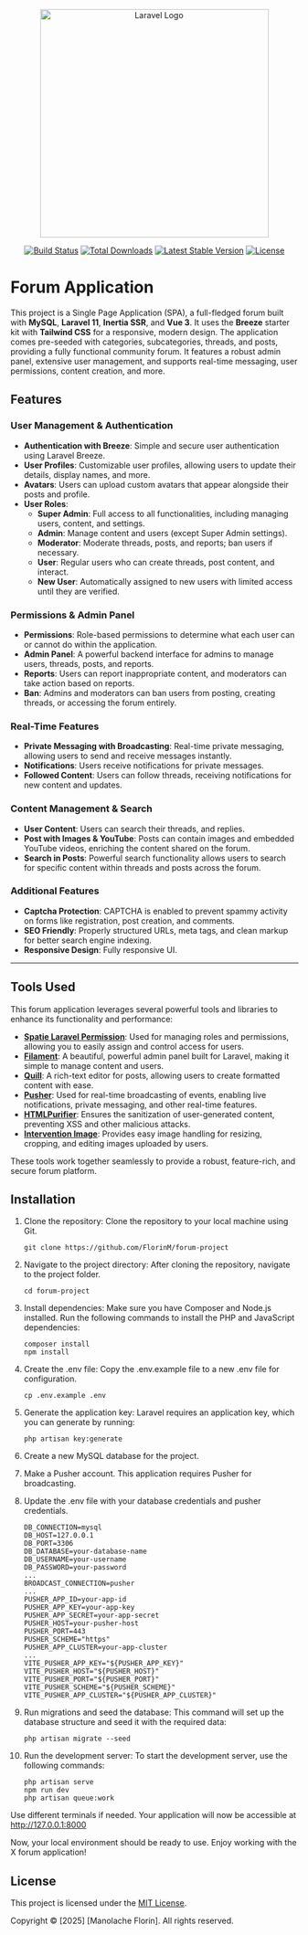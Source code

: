 <p align="center"><a href="https://laravel.com" target="_blank"><img src="https://raw.githubusercontent.com/laravel/art/master/logo-lockup/5%20SVG/2%20CMYK/1%20Full%20Color/laravel-logolockup-cmyk-red.svg" width="400" alt="Laravel Logo"></a></p>

<p align="center">
  <a href="https://github.com/laravel/framework/actions"><img src="https://github.com/laravel/framework/workflows/tests/badge.svg" alt="Build Status"></a>
  <a href="https://packagist.org/packages/laravel/framework"><img src="https://img.shields.io/packagist/dt/laravel/framework" alt="Total Downloads"></a>
  <a href="https://packagist.org/packages/laravel/framework"><img src="https://img.shields.io/packagist/v/laravel/framework" alt="Latest Stable Version"></a>
  <a href="https://packagist.org/packages/laravel/framework"><img src="https://img.shields.io/packagist/l/laravel/framework" alt="License"></a>
</p>

# Forum Application
This project is a Single Page Application (SPA), a full-fledged forum built with **MySQL**, **Laravel 11**, **Inertia SSR**, and **Vue 3**. It uses the **Breeze** starter kit with **Tailwind CSS** for a responsive, modern design. The application comes pre-seeded with categories, subcategories, threads, and posts, providing a fully functional community forum. It features a robust admin panel, extensive user management, and supports real-time messaging, user permissions, content creation, and more.

## Features

### **User Management & Authentication**
- **Authentication with Breeze**: Simple and secure user authentication using Laravel Breeze.
- **User Profiles**: Customizable user profiles, allowing users to update their details, display names, and more.
- **Avatars**: Users can upload custom avatars that appear alongside their posts and profile.
- **User Roles**: 
  - **Super Admin**: Full access to all functionalities, including managing users, content, and settings.
  - **Admin**: Manage content and users (except Super Admin settings).
  - **Moderator**: Moderate threads, posts, and reports; ban users if necessary.
  - **User**: Regular users who can create threads, post content, and interact.
  - **New User**: Automatically assigned to new users with limited access until they are verified.
  
### **Permissions & Admin Panel**
- **Permissions**: Role-based permissions to determine what each user can or cannot do within the application.
- **Admin Panel**: A powerful backend interface for admins to manage users, threads, posts, and reports.
- **Reports**: Users can report inappropriate content, and moderators can take action based on reports.
- **Ban**: Admins and moderators can ban users from posting, creating threads, or accessing the forum entirely.

### **Real-Time Features**
- **Private Messaging with Broadcasting**: Real-time private messaging, allowing users to send and receive messages instantly.
- **Notifications**: Users receive notifications for private messages.
- **Followed Content**: Users can follow threads, receiving notifications for new content and updates.
  
### **Content Management & Search**
- **User Content**: Users can search their threads, and replies.
- **Post with Images & YouTube**: Posts can contain images and embedded YouTube videos, enriching the content shared on the forum.
- **Search in Posts**: Powerful search functionality allows users to search for specific content within threads and posts across the forum.

### **Additional Features**
- **Captcha Protection**: CAPTCHA is enabled to prevent spammy activity on forms like registration, post creation, and comments.
- **SEO Friendly**: Properly structured URLs, meta tags, and clean markup for better search engine indexing.
- **Responsive Design**: Fully responsive UI.

---

## Tools Used
This forum application leverages several powerful tools and libraries to enhance its functionality and performance:

- **[Spatie Laravel Permission](https://spatie.be/docs/laravel-permission)**: Used for managing roles and permissions, allowing you to easily assign and control access for users.
- **[Filament](https://filamentphp.com/)**: A beautiful, powerful admin panel built for Laravel, making it simple to manage content and users.
- **[Quill](https://quilljs.com/)**: A rich-text editor for posts, allowing users to create formatted content with ease.
- **[Pusher](https://pusher.com/)**: Used for real-time broadcasting of events, enabling live notifications, private messaging, and other real-time features.
- **[HTMLPurifier](https://github.com/xemlock/htmlpurifier-html5)**: Ensures the sanitization of user-generated content, preventing XSS and other malicious attacks.
- **[Intervention Image](https://image.intervention.io/)**: Provides easy image handling for resizing, cropping, and editing images uploaded by users.

These tools work together seamlessly to provide a robust, feature-rich, and secure forum platform.

## Installation
1. Clone the repository: Clone the repository to your local machine using Git.
    ```
    git clone https://github.com/FlorinM/forum-project
    ```
    
2. Navigate to the project directory: After cloning the repository, navigate to the project folder.
    ```
    cd forum-project
    ```
    
3. Install dependencies: Make sure you have Composer and Node.js installed. Run the following commands to install the PHP and JavaScript dependencies:
    ```
    composer install
    npm install
    ```
    
4. Create the .env file: Copy the .env.example file to a new .env file for configuration.
    ```
    cp .env.example .env
    ```
    
5. Generate the application key: Laravel requires an application key, which you can generate by running:
    ```
    php artisan key:generate
    ```
    
6. Create a new MySQL database for the project.

7. Make a Pusher account. This application requires Pusher for broadcasting.

8. Update the .env file with your database credentials and pusher credentials.
    ```
    DB_CONNECTION=mysql
    DB_HOST=127.0.0.1
    DB_PORT=3306
    DB_DATABASE=your-database-name
    DB_USERNAME=your-username
    DB_PASSWORD=your-password
    ...
    BROADCAST_CONNECTION=pusher
    ...
    PUSHER_APP_ID=your-app-id
    PUSHER_APP_KEY=your-app-key
    PUSHER_APP_SECRET=your-app-secret
    PUSHER_HOST=your-pusher-host
    PUSHER_PORT=443
    PUSHER_SCHEME="https"
    PUSHER_APP_CLUSTER=your-app-cluster
    ...
    VITE_PUSHER_APP_KEY="${PUSHER_APP_KEY}"
    VITE_PUSHER_HOST="${PUSHER_HOST}"
    VITE_PUSHER_PORT="${PUSHER_PORT}"
    VITE_PUSHER_SCHEME="${PUSHER_SCHEME}"
    VITE_PUSHER_APP_CLUSTER="${PUSHER_APP_CLUSTER}"
    ```
    
9. Run migrations and seed the database: This command will set up the database structure and seed it with the required data:
    ```
    php artisan migrate --seed
    ```
    
10. Run the development server: To start the development server, use the following commands:
    ```
    php artisan serve
    npm run dev
    php artisan queue:work
    ```
Use different terminals if needed. Your application will now be accessible at http://127.0.0.1:8000
    
Now, your local environment should be ready to use. Enjoy working with the X forum application!

## License

This project is licensed under the [MIT License](https://opensource.org/licenses/MIT).

Copyright © [2025] [Manolache Florin]. All rights reserved.
